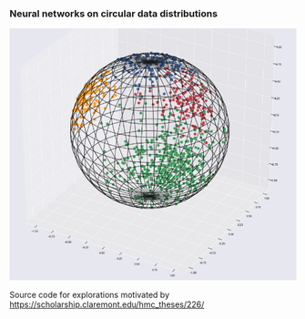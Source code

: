 ### Neural networks on circular data distributions 

![](https://raw.githubusercontent.com/njkrichardson/fouriernets/master/figs/circular_distributions.png)

Source code for explorations motivated by https://scholarship.claremont.edu/hmc_theses/226/

